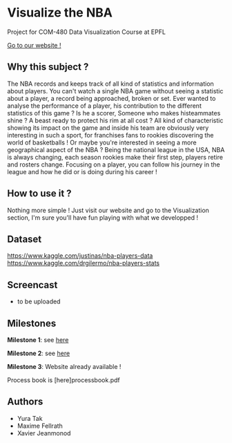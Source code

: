# Visualize the NBA
Project for COM-480 Data Visualization Course at EPFL

<a href="https://com-480-data-visualization.github.io/com-480-project-freespin/NBAVisu/">Go to our website !</a>

## Why this subject ?
The NBA records and keeps track of all kind of statistics and information about players. You can't watch a single NBA game without seeing a statistic about a player, a record being approached, broken or set. Ever wanted to analyse the performance of a player, his contribution to the different statistics of this game ? Is he a scorer, Someone who makes histeammates shine ? A beast ready to protect his rim at all cost ? All kind of characteristic showing its impact on the game and inside his team are obviously very interesting in such a sport, for franchises fans to rookies discovering the world of basketballs ! Or maybe you're interested in seeing a more geographical aspect of the NBA ? Being the national league in the USA, NBA is always changing, each season rookies make their first step, players retire and rosters change. Focusing on a player, you can follow his journey in the league and how he did or is doing during his career !

## How to use it ?
Nothing more simple !
Just visit our website and go to the Visualization section, I'm sure you'll have fun playing with what we developped !

## Dataset
https://www.kaggle.com/justinas/nba-players-data
https://www.kaggle.com/drgilermo/nba-players-stats

## Screencast
- to be uploaded

## Milestones
**Milestone 1**:
see [here](milestone1.md)

**Milestone 2**:
see [here](milestone2.md)

**Milestone 3**:
Website already available !

Process book is [here]processbook.pdf

## Authors
 - Yura Tak
 - Maxime Fellrath
 - Xavier Jeanmonod
